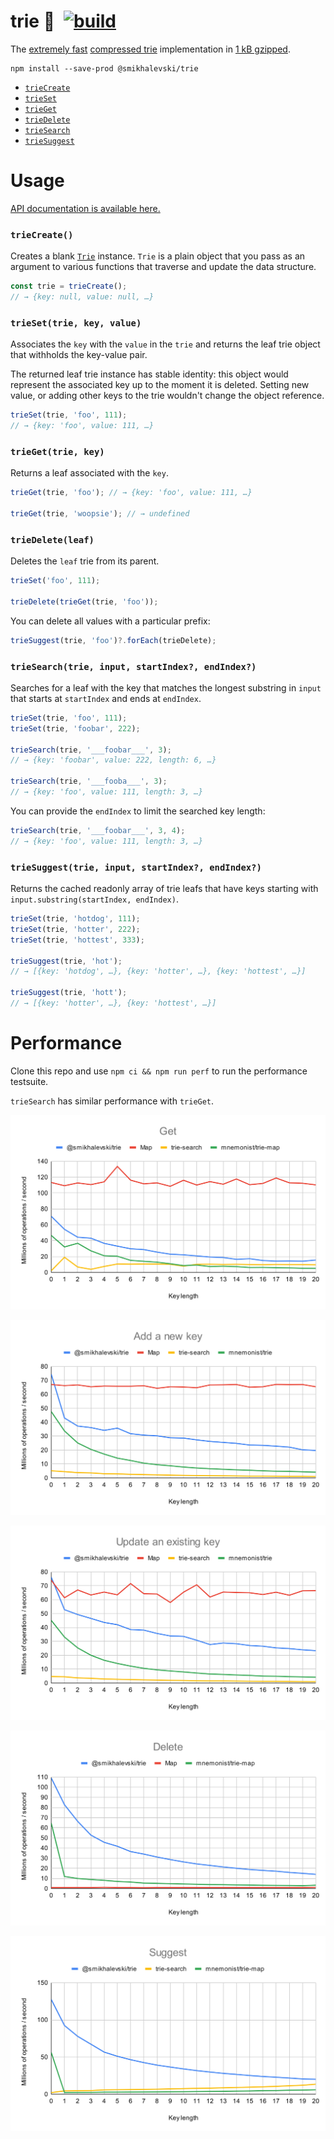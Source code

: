 # trie 🌲&ensp;[![build](https://github.com/smikhalevski/trie/actions/workflows/master.yml/badge.svg?branch=master&event=push)](https://github.com/smikhalevski/trie/actions/workflows/master.yml)

The [extremely fast](#performance) [compressed trie](https://en.wikipedia.org/wiki/Trie#Compressed_tries) implementation
in [1 kB gzipped](https://bundlephobia.com/result?p=@smikhalevski/trie).

```shell
npm install --save-prod @smikhalevski/trie
```

- [`trieCreate`](#triecreate)
- [`trieSet`](#trieset)
- [`trieGet`](#trieget)
- [`trieDelete`](#triedelete)
- [`trieSearch`](#triesearch)
- [`trieSuggest`](#triesuggest)

# Usage

[API documentation is available here.](https://smikhalevski.github.io/trie/)

### `trieCreate()`<a name="triecreate"></a>

Creates a blank [`Trie`](https://smikhalevski.github.io/trie/interfaces/Trie.html) instance. `Trie` is a plain object
that you pass as an argument to various functions that traverse and update the data structure.

```ts
const trie = trieCreate();
// → {key: null, value: null, …}
```

### `trieSet(trie, key, value)`<a name="trieset"></a>

Associates the `key` with the `value` in the `trie` and returns the leaf trie object that withholds the key-value pair.

The returned leaf trie instance has stable identity: this object would represent the associated key up to the moment it
is deleted. Setting new value, or adding other keys to the trie wouldn't change the object reference.

```ts
trieSet(trie, 'foo', 111);
// → {key: 'foo', value: 111, …}
```

### `trieGet(trie, key)`<a name="trieget"></a>

Returns a leaf associated with the `key`.

```ts
trieGet(trie, 'foo'); // → {key: 'foo', value: 111, …}

trieGet(trie, 'woopsie'); // → undefined
```

### `trieDelete(leaf)`<a name="triedelete"></a>

Deletes the `leaf` trie from its parent.

```ts
trieSet('foo', 111);

trieDelete(trieGet(trie, 'foo'));
```

You can delete all values with a particular prefix:

```ts
trieSuggest(trie, 'foo')?.forEach(trieDelete);
```

### `trieSearch(trie, input, startIndex?, endIndex?)`<a name="triesearch"></a>

Searches for a leaf with the key that matches the longest substring in `input` that starts at `startIndex` and ends at
`endIndex`.

```ts
trieSet(trie, 'foo', 111);
trieSet(trie, 'foobar', 222);

trieSearch(trie, '___foobar___', 3);
// → {key: 'foobar', value: 222, length: 6, …}

trieSearch(trie, '___fooba___', 3);
// → {key: 'foo', value: 111, length: 3, …}
```

You can provide the `endIndex` to limit the searched key length:

```ts
trieSearch(trie, '___foobar___', 3, 4);
// → {key: 'foo', value: 111, length: 3, …}
```

### `trieSuggest(trie, input, startIndex?, endIndex?)`<a name="triesuggest"></a>

Returns the cached readonly array of trie leafs that have keys starting with `input.substring(startIndex, endIndex)`.

```ts
trieSet(trie, 'hotdog', 111);
trieSet(trie, 'hotter', 222);
trieSet(trie, 'hottest', 333);

trieSuggest(trie, 'hot');
// → [{key: 'hotdog', …}, {key: 'hotter', …}, {key: 'hottest', …}]

trieSuggest(trie, 'hott');
// → [{key: 'hotter', …}, {key: 'hottest', …}]
```

# Performance

Clone this repo and use `npm ci && npm run perf` to run the performance testsuite.

`trieSearch` has similar performance with `trieGet`.

![Get operation performance chart](./images/perf-get.svg)

![Add operation performance chart](./images/perf-add.svg)

![Update operation performance chart](./images/perf-update.svg)

![Delete operation performance chart](./images/perf-delete.svg)

![Suggest operation performance chart](./images/perf-suggest.svg)

